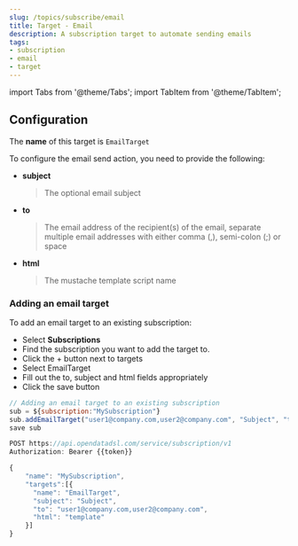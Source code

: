 ```yaml
---
slug: /topics/subscribe/email
title: Target - Email
description: A subscription target to automate sending emails
tags:
- subscription
- email
- target
---
```


import Tabs from '@theme/Tabs';
import TabItem from '@theme/TabItem';

## Configuration

The **name** of this target is ```EmailTarget```

To configure the email send action, you need to provide the following:
* **subject**
  > The optional email subject
* **to**
  > The email address of the recipient(s) of the email, separate multiple email addresses with either comma (,), semi-colon (;) or space
* **html**
  > The mustache template script name

### Adding an email target

To add an email target to an existing subscription:

<Tabs groupId="tool">
<TabItem value="portal" label="Web Portal" default>

* Select **Subscriptions**
* Find the subscription you want to add the target to.
* Click the + button next to targets
* Select EmailTarget
* Fill out the to, subject and html fields appropriately
* Click the save button


</TabItem>
<TabItem value="odsl" label="OpenDataDSL">

```js
// Adding an email target to an existing subscription
sub = ${subscription:"MySubscription"}
sub.addEmailTarget("user1@company.com,user2@company.com", "Subject", "template")
save sub
```

</TabItem>
<TabItem value="rest" label="REST API">

```js
POST https://api.opendatadsl.com/service/subscription/v1
Authorization: Bearer {{token}}

{
    "name": "MySubscription",
    "targets":[{
      "name": "EmailTarget",
      "subject": "Subject",
      "to": "user1@company.com,user2@company.com",
      "html": "template"
    }]
}
```

</TabItem>
</Tabs>

